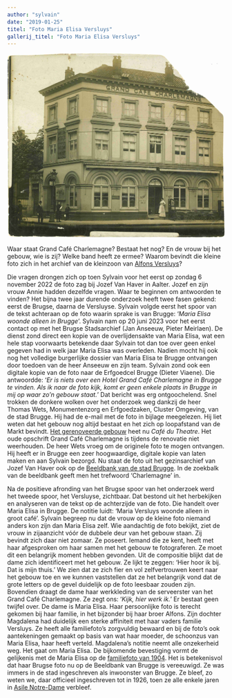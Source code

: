 ```yaml
---
author: "sylvain"
date: "2019-01-25"
titel: "Foto Maria Elisa Versluys"
gallerij_titel: "Foto Maria Elisa Versluys"
---
```


![chm](chm.jpg)

Waar staat Grand Café Charlemagne? Bestaat het nog? En de vrouw bij het gebouw, wie is zij? Welke band heeft ze ermee? Waarom bevindt die kleine foto zich in het archief van de kleinzoon van [Alfons Versluys](/1878-octavia-versluys/mozaik/3-versluys)?

Die vragen drongen zich op toen Sylvain voor het eerst op zondag 6 november 2022 de foto zag bij Jozef Van Haver in Aalter. Jozef en zijn vrouw Annie hadden dezelfde vragen. Waar te beginnen om antwoorden te vinden? Het bijna twee jaar durende onderzoek heeft twee fasen gekend: eerst de Brugse, daarna de Versluyse.
Sylvain volgde eerst het spoor van de tekst achteraan op de foto waarin sprake is van Brugge: ‘_Maria Elisa woonde alleen in Brugge_’. Sylvain nam op 20 juni 2023 voor het eerst contact op met het Brugse Stadsarchief (Jan Anseeuw, Pieter Meirlaen). De dienst zond direct een kopie van de overlijdensakte van Maria Elisa, wat een hele stap voorwaarts betekende daar Sylvain tot dan toe over geen enkel gegeven had in welk jaar Maria Elisa was overleden. Nadien mocht hij ook nog het volledige burgerlijke dossier van Maria Elisa te Brugge ontvangen door toedoen van de heer Anseeuw en zijn team. Sylvain zond ook een digitale kopie van de foto naar de Erfgoedcel Brugge (Dieter Viaene). Die antwoordde: ‘_Er is niets over een Hotel Grand Café Charlemagne in Brugge te vinden. Als ik naar de foto kijk, komt er geen enkele plaats in Brugge in mij op waar zo’n gebouw staat._’ Dat bericht was erg ontgoochelend. Snel trokken de donkere wolken over het onderzoek weg dankzij de heer Thomas Wets, Monumentenzorg en Erfgoedzaken, Cluster Omgeving, van de stad Brugge. Hij had de e-mail met de foto in bijlage meegelezen. Hij liet weten dat het gebouw nog altijd bestaat en het zich op loopafstand van de Markt bevindt. [Het gerenoveerde gebouw](/bakermat-Brugge) heet nu _Café du Theatre_. Het oude opschrift Grand Café Charlemagne is tijdens de renovatie niet weerhouden. De heer Wets vroeg om de originele foto te mogen ontvangen. Hij heeft er in Brugge een zeer hoogwaardige, digitale kopie van laten maken en aan Sylvain bezorgd. Nu staat de foto uit het gezinsarchief van Jozef Van Haver ook op de [Beeldbank van de stad Brugge](https://zoeken.erfgoedbrugge.be/resultaten.php?nav_id=0-0). In de zoekbalk van de beeldbank geeft men het trefwoord ‘Charlemagne’ in. 

Na de positieve afronding van het Brugse spoor van het onderzoek werd het tweede spoor, het Versluyse, zichtbaar. Dat bestond uit het herbekijken en analyseren van de tekst op de achterzijde van de foto. Die handelt over Maria Elisa in Brugge. De notitie luidt: ‘Maria Versluys woonde alleen in groot café’. Sylvain begreep nu dat de vrouw op de kleine foto niemand anders kon zijn dan Maria Elisa zelf. Wie aandachtig de foto bekijkt, ziet de vrouw in zijaanzicht vóór de dubbele deur van het gebouw staan. Zij bevindt zich daar niet zomaar. Ze poseert. Iemand die ze kent, heeft met haar afgesproken om haar samen met het gebouw te fotograferen. Ze moet dit een belangrijk moment hebben gevonden. Uit de compositie blijkt dat de dame zich identificeert met het gebouw. Ze lijkt te zeggen: ‘Hier hoor ik bij. Dat is mijn thuis.’ We zien dat ze zich fier en vol zelfvertrouwen keert naar het gebouw toe en we kunnen vaststellen dat ze het belangrijk vond dat de grote letters op de gevel duidelijk op de foto leesbaar zouden zijn. Bovendien draagt de dame haar werkkleding van de serveerster van het Grand Café Charlemagne. Ze zegt ons: ‘_Kijk, hier werk ik._’ Er bestaat geen twijfel over. De dame is Maria Elisa. Haar persoonlijke foto is terecht gekomen bij haar familie, in het bijzonder bij haar broer Alfons. Zijn dochter Magdalena had duidelijk een sterke affiniteit met haar vaders familie Versluys. Ze heeft alle familiefoto’s zorgvuldig bewaard en bij de foto’s ook aantekeningen gemaakt op basis van wat haar moeder, de schoonzus van Maria Elisa, haar heeft verteld. Magdalena’s notitie neemt alle onzekerheid weg. Het gaat om Maria Elisa. De bijkomende bevestiging vormt de gelijkenis met de Maria Elisa op de [familiefoto van 1904](/1878-octavia-versluys/mozaik/3-versluys). Het is betekenisvol dat haar Brugse foto nu op de Beeldbank van Brugge is vereeuwigd. Ze was immers in de stad ingeschreven als inwoonster van Brugge. Ze bleef, zo weten we, daar officieel ingeschreven tot in 1926, toen ze alle enkele jaren in [Asile Notre-Dame](/bakermat-Brugge) verbleef. 



